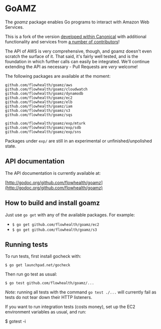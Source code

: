 # GoAMZ


The _goamz_ package enables Go programs to interact with Amazon Web Services.

This is a fork of the version [developed within Canonical](https://wiki.ubuntu.com/goamz) with additional functionality and services from [a number of contributors](https://github.com/flowhealth/goamz/contributors)!

The API of AWS is very comprehensive, though, and goamz doesn't even scratch the surface of it. That said, it's fairly well tested, and is the foundation in which further calls can easily be integrated. We'll continue extending the API as necessary - Pull Requests are _very_ welcome!

The following packages are available at the moment:

```
github.com/flowhealth/goamz/aws
github.com/flowhealth/goamz/cloudwatch
github.com/flowhealth/goamz/dynamodb
github.com/flowhealth/goamz/ec2
github.com/flowhealth/goamz/elb
github.com/flowhealth/goamz/iam
github.com/flowhealth/goamz/s3
github.com/flowhealth/goamz/sqs

github.com/flowhealth/goamz/exp/mturk
github.com/flowhealth/goamz/exp/sdb
github.com/flowhealth/goamz/exp/sns
```

Packages under `exp/` are still in an experimental or unfinished/unpolished state.

## API documentation

The API documentation is currently available at:

[http://godoc.org/github.com/flowhealth/goamz](http://godoc.org/github.com/flowhealth/goamz)

## How to build and install goamz

Just use `go get` with any of the available packages. For example:

* `$ go get github.com/flowhealth/goamz/ec2`
* `$ go get github.com/flowhealth/goamz/s3`

## Running tests

To run tests, first install gocheck with:

`$ go get launchpad.net/gocheck`

Then run go test as usual:

`$ go test github.com/flowhealth/goamz/...`

_Note:_ running all tests with the command `go test ./...` will currently fail as tests do not tear down their HTTP listeners.

If you want to run integration tests (costs money), set up the EC2 environment variables as usual, and run:

$ gotest -i
